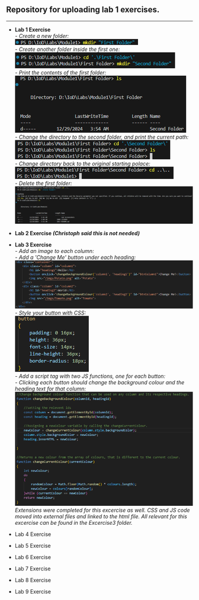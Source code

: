 ## Repository for uploading lab 1 exercises.

---

- **Lab 1 Exercise**<br>
*- Create a new folder:* <br>
![Screenshot of Excercise1-1](/Lab%20Screenshots/Excercise1/Excercise1-1.png)<br>
*- Create another folder inside the first one:*<br>
![Screenshot of Excercise1-2](/Lab%20Screenshots/Excercise1/Excercise1-2.png)<br>
*- Print the contents of the first folder:*<br>
![Screenshot of Excercise1-3](/Lab%20Screenshots/Excercise1/Excercise1-3.png)<br>
*- Change the directory to the second folder, and print the current path:*<br>
![Screenshot of Excercise1-4](/Lab%20Screenshots/Excercise1/Excercise1-4.png)<br>
*- Change directory back to the original starting polace:*<br>
![Screenshot of Excercise1-5](/Lab%20Screenshots/Excercise1/Excercise1-5.png)<br>
*- Delete the first folder:*<br>
![Screenshot of Excercise1-6](/Lab%20Screenshots/Excercise1/Excercise1-6.png)<br>

- **Lab 2 Exercise *(Christoph said this is not needed)***

- **Lab 3 Exercise**<br>
*- Add an image to each column:*<br>
*- Add a 'Change Me' button under each heading:*<br>
![Screenshot of Excercise3-1,2](/Lab%20Screenshots/Excercise3/Excercise3-1,2.png)<br>
*- Style your button with CSS:*<br>
![Screenshot of Excercise3-3](/Lab%20Screenshots/Excercise3/Excercise3-3.png)<br>
*- Add a script tag with two JS functions, one for each button:*<br>
*- Clicking each button should change the background colour and the heading text for that column:*<br>
![Screenshot of Excercise3-4,5](/Lab%20Screenshots/Excercise3/Excercise3-4,5.png)<br>
*Extensions were completed for this excercise as well. CSS and JS code moved into external files and linked to the html file. All relevant for this excercise can be found in the Excercise3 folder.*<br>
- Lab 4 Exercise
- Lab 5 Exercise
- Lab 6 Exercise
- Lab 7 Exercise
- Lab 8 Exercise
- Lab 9 Exercise